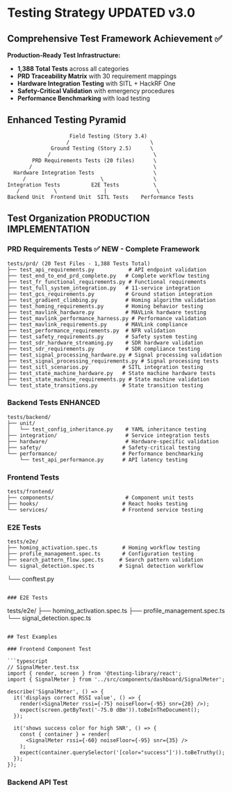 # Testing Strategy **UPDATED v3.0**

## Comprehensive Test Framework Achievement ✅

**Production-Ready Test Infrastructure:**
- **1,388 Total Tests** across all categories
- **PRD Traceability Matrix** with 30 requirement mappings
- **Hardware Integration Testing** with SITL + HackRF One
- **Safety-Critical Validation** with emergency procedures
- **Performance Benchmarking** with load testing

## Enhanced Testing Pyramid

```
                    Field Testing (Story 3.4)
                   /                          \
              Ground Testing (Story 2.5)      \
             /                                 \
        PRD Requirements Tests (20 files)      \
       /                                       \
  Hardware Integration Tests                   \
     /                        \                \
Integration Tests          E2E Tests           \
   /           \               |                \
Backend Unit  Frontend Unit  SITL Tests    Performance Tests
```

## Test Organization **PRODUCTION IMPLEMENTATION**

### PRD Requirements Tests ✅ **NEW - Complete Framework**

```
tests/prd/ (20 Test Files - 1,388 Tests Total)
├── test_api_requirements.py           # API endpoint validation
├── test_end_to_end_prd_complete.py   # Complete workflow testing
├── test_fr_functional_requirements.py # Functional requirements
├── test_full_system_integration.py   # 11-service integration
├── test_gcs_requirements.py          # Ground station integration
├── test_gradient_climbing.py         # Homing algorithm validation
├── test_homing_requirements.py       # Homing behavior testing
├── test_mavlink_hardware.py          # MAVLink hardware testing
├── test_mavlink_performance_harness.py # Performance validation
├── test_mavlink_requirements.py      # MAVLink compliance
├── test_performance_requirements.py  # NFR validation
├── test_safety_requirements.py       # Safety system testing
├── test_sdr_hardware_streaming.py    # SDR hardware validation
├── test_sdr_requirements.py          # SDR compliance testing
├── test_signal_processing_hardware.py # Signal processing validation
├── test_signal_processing_requirements.py # Signal processing tests
├── test_sitl_scenarios.py           # SITL integration testing
├── test_state_machine_hardware.py   # State machine hardware tests
├── test_state_machine_requirements.py # State machine validation
└── test_state_transitions.py        # State transition testing
```

### Backend Tests **ENHANCED**

```
tests/backend/
├── unit/
│   └── test_config_inheritance.py    # YAML inheritance testing
├── integration/                      # Service integration tests
├── hardware/                         # Hardware-specific validation
├── safety/                          # Safety-critical testing
└── performance/                     # Performance benchmarking
    └── test_api_performance.py      # API latency testing
```

### Frontend Tests

```
tests/frontend/
├── components/                       # Component unit tests
├── hooks/                           # React hooks testing
└── services/                        # Frontend service testing
```

### E2E Tests

```
tests/e2e/
├── homing_activation.spec.ts        # Homing workflow testing
├── profile_management.spec.ts       # Configuration testing
├── search_pattern_flow.spec.ts     # Search pattern validation
└── signal_detection.spec.ts        # Signal detection workflow
```
└── conftest.py
```

### E2E Tests

```
tests/e2e/
├── homing_activation.spec.ts
├── profile_management.spec.ts
└── signal_detection.spec.ts
```

## Test Examples

### Frontend Component Test

```typescript
// SignalMeter.test.tsx
import { render, screen } from '@testing-library/react';
import { SignalMeter } from '../src/components/dashboard/SignalMeter';

describe('SignalMeter', () => {
  it('displays correct RSSI value', () => {
    render(<SignalMeter rssi={-75} noiseFloor={-95} snr={20} />);
    expect(screen.getByText('-75.0 dBm')).toBeInTheDocument();
  });

  it('shows success color for high SNR', () => {
    const { container } = render(
      <SignalMeter rssi={-60} noiseFloor={-95} snr={35} />
    );
    expect(container.querySelector('[color="success"]')).toBeTruthy();
  });
});
```

### Backend API Test

```python

```
